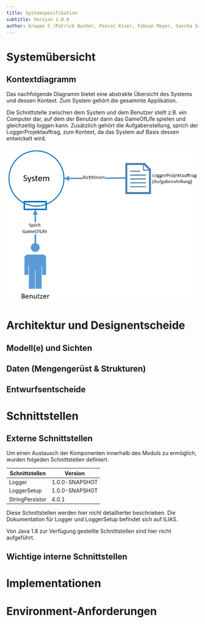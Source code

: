 ```yaml
---
title: Systemspezifikation
subtitle: Version 1.0.0
author: Gruppe 5 (Patrick Bucher, Pascal Kiser, Fabian Meyer, Sascha Sägesser)
---
```


# Systemübersicht
## Kontextdiagramm
Das nachfolgende Diagramm bietet eine abstrakte Übersicht des Systems und dessen Kontext. Zum System gehört die gesammte Applikation.

Die Schnittstelle zwischen dem System und dem Benutzer stellt z.B. ein Computer dar, auf dem der Benutzer dann das GameOfLife spielen und gleichzeitig loggen kann. Zusätzlich gehört die Aufgabenstellung, sprich der LoggerProjektauftrag, zum Kontext, da das System auf Basis dessen entwickelt wird.

![Kontextdiagramm](img/kontextdiagramm.PNG)

# Architektur und Designentscheide
## Modell(e) und Sichten
## Daten (Mengengerüst & Strukturen)
## Entwurfsentscheide

# Schnittstellen
## Externe Schnittstellen
Um einen Austausch der Komponenten innerhalb des Moduls zu ermöglich, wurden folgeden Schnittstellen definiert.

| Schnittstellen  | Version        |
| --------------- | -------------- |
| Logger          | 1.0.0-SNAPSHOT |
| LoggerSetup     | 1.0.0-SNAPSHOT |
| StringPersistor | 4.0.1          |

Diese Schnittstellen werden hier nicht detaillierter beschrieben. Die Dokumentation für Logger und LoggerSetup befindet sich auf ILIAS.

Von Java 1.8 zur Verfügung gestellte Schnittstellen sind hier nicht aufgeführt.

## Wichtige interne Schnittstellen

# Implementationen

# Environment-Anforderungen
